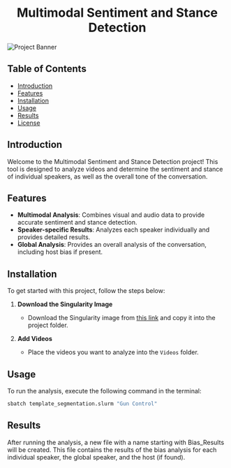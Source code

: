 # <div align="center">Multimodal Sentiment and Stance Detection</div>

![Project Banner](https://via.placeholder.com/800x200.png?text=Multimodal+Sentiment+and+Stance+Detection)

## Table of Contents
- [Introduction](#introduction)
- [Features](#features)
- [Installation](#installation)
- [Usage](#usage)
- [Results](#results)
- [License](#license)

## Introduction
Welcome to the Multimodal Sentiment and Stance Detection project! This tool is designed to analyze videos and determine the sentiment and stance of individual speakers, as well as the overall tone of the conversation.

## Features
- **Multimodal Analysis**: Combines visual and audio data to provide accurate sentiment and stance detection.
- **Speaker-specific Results**: Analyzes each speaker individually and provides detailed results.
- **Global Analysis**: Provides an overall analysis of the conversation, including host bias if present.

## Installation
To get started with this project, follow the steps below:

1. **Download the Singularity Image**
   - Download the Singularity image from [this link](#) and copy it into the project folder.

2. **Add Videos**
   - Place the videos you want to analyze into the `Videos` folder.

## Usage
To run the analysis, execute the following command in the terminal:

```bash
sbatch template_segmentation.slurm "Gun Control"
```


## Results
After running the analysis, a new file with a name starting with Bias_Results will be created. This file contains the results of the bias analysis for each individual speaker, the global speaker, and the host (if found).
